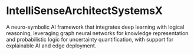 # IntelliSenseArchitectSystemsX
A neuro-symbolic AI framework that integrates deep learning with logical reasoning, leveraging graph neural networks for knowledge representation and probabilistic logic for uncertainty quantification, with support for explainable AI and edge deployment.
